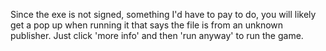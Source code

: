 Since the exe is not signed, something I'd have to pay to do, you will likely get a pop up when running it that says the file is from an unknown publisher. Just click 'more info' and then 'run anyway' to run the game.

